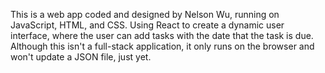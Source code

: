 This is a web app coded and designed by Nelson Wu, running on JavaScript, HTML, and CSS. Using React to create a dynamic user interface, where the user can add tasks with the date that the task is due. Although this isn't a full-stack application, it only runs on the browser and won't update a JSON file, just yet.
